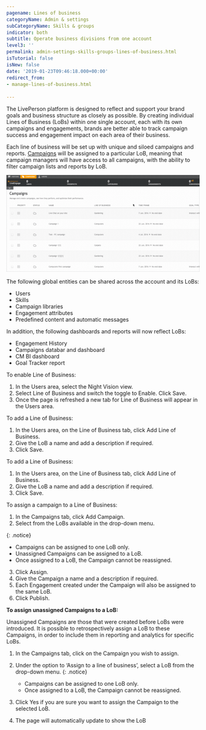 ```yaml
---
pagename: Lines of business
categoryName: Admin & settings
subCategoryName: Skills & groups
indicator: both
subtitle: Operate business divisions from one account
level3: ''
permalink: admin-settings-skills-groups-lines-of-business.html
isTutorial: false
isNew: false
date: '2019-01-23T09:46:18.000+00:00'
redirect_from:
- manage-lines-of-business.html

---
```

The LivePerson platform is designed to reflect and support your brand goals and business structure as closely as possible. By creating individual Lines of Business (LoBs) within one single account, each with its own campaigns and engagements, brands are better able to track campaign success and engagement impact on each area of their business.

Each line of business will be set up with unique and siloed campaigns and reports. [Campaigns](contact-center-management-campaigns-campaigns-overview.html) will be assigned to a particular LoB, meaning that campaign managers will have access to all campaigns, with the ability to filter campaign lists and reports by LoB.

![](/img/Filtering.gif)

The following global entities can be shared across the account and its LoBs: 

* Users
* Skills 
* Campaign libraries 
* Engagement attributes 
* Predefined content and automatic messages 

In addition, the following dashboards and reports will now reflect LoBs: 

* Engagement History 
* Campaigns databar and dashboard 
* CM BI dashboard 
* Goal Tracker report

To enable Line of Business: 

1. In the Users area, select the Night Vision view. 
2. Select Line of Business and switch the toggle to Enable. Click Save. 
3. Once the page is refreshed a new tab for Line of Business will appear in the Users area.

To add a Line of Business: 

1. In the Users area, on the Line of Business tab, click Add Line of Business. 
2. Give the LoB a name and add a description if required. 
3. Click Save.

To add a Line of Business: 

1. In the Users area, on the Line of Business tab, click Add Line of Business.  
2. Give the LoB a name and add a description if required. 
3. Click Save.

To assign a campaign to a Line of Business: 

1.  In the Campaigns tab, click Add Campaign. 
2.  Select from the LoBs available in the drop-down menu. 

   {: .notice}
   * Campaigns can be assigned to one LoB only. 
   * Unassigned Campaigns can be assigned to a LoB. 
   * Once assigned to a LoB, the Campaign cannot be reassigned. 
3. Click Assign.
4. Give the Campaign a name and a description if required.
5. Each Engagement created under the Campaign will also be assigned to the same LoB. 
6. Click Publish.

**To assign unassigned Campaigns to a LoB:** 

Unassigned Campaigns are those that were created before LoBs were introduced. It is possible to retrospectively assign a LoB to these Campaigns, in order to include them in reporting and analytics for specific LoBs. 

1. In the Campaigns tab, click on the Campaign you wish to assign.
2. Under the option to ‘Assign to a line of business’, select a LoB from the drop-down menu. 
   {: .notice}
   * Campaigns can be assigned to one LoB only. 
   * Once assigned to a LoB, the Campaign cannot be reassigned. 

3. Click Yes if you are sure you want to assign the Campaign to the selected LoB. 
4. The page will automatically update to show the LoB